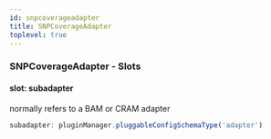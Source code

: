 ```yaml
---
id: snpcoverageadapter
title: SNPCoverageAdapter
toplevel: true
---
```


### SNPCoverageAdapter - Slots

#### slot: subadapter

normally refers to a BAM or CRAM adapter

```js
subadapter: pluginManager.pluggableConfigSchemaType('adapter')
```
